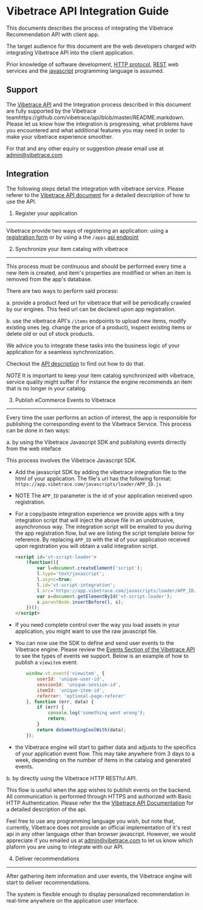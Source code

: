 Vibetrace API Integration Guide
===============================


This documents describes the process of integrating the Vibetrace Recommendation API with client app.

The target audience for this document are the web developers charged with integrating Vibetrace API into the client application.

Prior knowledge of software development, [HTTP protocol](http://en.wikipedia.org/wiki/Representational_state_transfer), [REST](http://ro.wikipedia.org/wiki/HTTP) web services and the [javascript](http://en.wikipedia.org/wiki/JavaScript) programming language is assumed.


Support
-------

The [Vibetrace API](https://github.com/vibetrace/api/blob/master/README.markdown) and the Integration process described in this document are fully supported by the Vibetrace teamhttps://github.com/vibetrace/api/blob/master/README.markdown. Please let us know how the integration is progressing, what problems have you encountered and what additional features you may need in order to make your vibetrace experience smoother.

For that and any other equiry or suggestion please email use at [admin@vibetrace.com](mailto:admin@vibetrace.com)


Integration
-----------

The following steps detail the integration with vibetrace service. Please referer to the [Vibetrace API document](https://github.com/vibetrace/api/blob/master/README.markdown) for a detailed description of how to use the API.


1. Register your application
----------------------------

Vibetrace provide two ways of registering an application: using a [registration form](https://app.vibetrace.com/register) or by using a the `/apps` [api endpoint](https://github.com/vibetrace/api#apps)


2. Synchronize your item catalog with vibetrace
-----------------------------------------------

This process must be continuous and should be performed every time a new item is created, and item's properties are modified or when an item is removed from the app's database.

There are two ways to perform said process:

a. provide a product feed url for vibetrace that will be periodically crawled by our engines. This feed url can be declared upon app registration.

b. use the vibetrace API's `/items` endpoints to upload new items, modify existing ones (eg. change the price of a product), inspect existing items or delete old or out of stock products.

We advice you to integrate these tasks into the business logic of your application for a seamless synchronization.

Checkout the [API description](https://github.com/vibetrace/api/blob/master/README.markdown) to find out how to do that.

_NOTE_ It is important to keep your item catalog synchronized with vibetrace, service quality might suffer if for instance the engine recommends an item that is no longer in your catalog.


3. Publish eCommerce Events to Vibetrace
----------------------------------------

Every time the user performs an action of interest, the app is responsible for publishing the corresponding event to the Vibetrace Service. This process can be done in two ways:


a. by using the Vibetrace Javascript SDK and publishing events dirrectly from the web inteface

This process involves the Vibetrace Javascript SDK.
- Add the javascript SDK by adding the vibetrace integration file to the html of your application. The file's url has the following format:
    `https://app.vibetrace.com/javascripts/loader/APP_ID.js`

- NOTE The `APP_ID` parameter is the id of your application received upon registration.

- For a copy/paste integration experience we provide apps with a tiny integration script that will inject the above file in an unobtrusive, asynchronous way. The integration script will be emailed to you during the app registration flow, but we are listing the script template below for reference. By replacing `APP_ID` with the id of your application received upon registration you will obtain a valid integration script.

    ````html
    <script id='vt-script-loader'>
        (function(){
            var l=document.createElement('script');
            l.type='text/javascript';
            l.async=true;
            l.id='vt-script-integration';
            l.src='https://app.vibetrace.com/javascripts/loader/APP_ID.js';
            var s=document.getElementById('vt-script-loader');
            s.parentNode.insertBefore(l, s);
        })();
    </script>
    ````

- If you need complete control over the way you load assets in your application, you might want to use the raw javascript file.

- You can now use the SDK to define and send user events to the Vibetrace engine. Please review the [Events Section of the Vibetrace API](https://github.com/vibetrace/api#events) to see the types of events we support. Below is an example of how to publish a `viewitem` event:

    ````javascript
        window.vt.event('viewitem', {
            userId: 'unique-user-id',
            sessionId: 'unique-session-id',
            itemId: 'unique-item-id',
            referrer: 'optional-page-referer'
        }, function (err, data) {
            if (err) {
                console.log('something went wrong');
                return;
            }
            return doSomethingCoolWith(data);
        });
    ````

- the Vibetrace engine will start to gather data and adjusts to the specifics of your application event flow. This may take anywhere from 3 days to a week, depending on the number of items in the catalog and generated events.


b. by directly using the Vibetrace HTTP RESTful API.

This flow is useful when the app wishes to publish events on the backend. All communication is performed through HTTPS and authorized with Basic HTTP Authentication. Please refer the the [Vibetrace API Documentation](https://github.com/vibetrace/api) for a detailed description of the api.

Feel free to use any programming language you wish, but note that, currently, Vibetrace does not provide an official implementation of it's rest api in any other language other than browser javascript. However, we would appreciate if you emailed us at [admin@vibetrace.com](mailto:admin@vibetrace.com) to let us know which plaform you are using to integrate with our API.


4. Deliver recommendations
--------------------------

After gathering item information and user events, the Vibetrace engine will start to deliver recommendations.

The system is flexible enough to display personalized recommendation in real-time anywhere on the application user interface.
